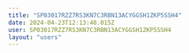 ```yaml
---
title: "SP03017RZZ7RS3KN7C3RBN13ACYGGSH1ZKP5SSH4"
date: 2024-04-23T12:13:48.015Z
user: SP03017RZZ7RS3KN7C3RBN13ACYGGSH1ZKP5SSH4
layout: "users"
---
```

    
